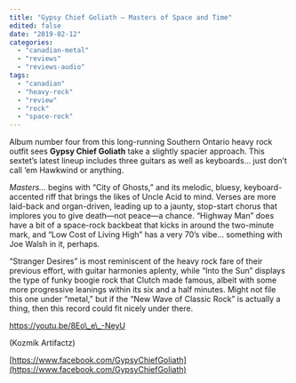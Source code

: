 ```yaml
---
title: "Gypsy Chief Goliath – Masters of Space and Time"
edited: false
date: "2019-02-12"
categories:
  - "canadian-metal"
  - "reviews"
  - "reviews-audio"
tags:
  - "canadian"
  - "heavy-rock"
  - "review"
  - "rock"
  - "space-rock"
---
```


Album number four from this long-running Southern Ontario heavy rock outfit sees **Gypsy Chief Goliath** take a slightly spacier approach. This sextet’s latest lineup includes three guitars as well as keyboards… just don’t call ‘em Hawkwind or anything.

_Masters…_ begins with “City of Ghosts,” and its melodic, bluesy, keyboard-accented riff that brings the likes of Uncle Acid to mind. Verses are more laid-back and organ-driven, leading up to a jaunty, stop-start chorus that implores you to give death—not peace—a chance. “Highway Man” does have a bit of a space-rock backbeat that kicks in around the two-minute mark, and “Low Cost of Living High” has a very 70’s vibe… something with Joe Walsh in it, perhaps.

“Stranger Desires” is most reminiscent of the heavy rock fare of their previous effort, with guitar harmonies aplenty, while “Into the Sun” displays the type of funky boogie rock that Clutch made famous, albeit with some more progressive leanings within its six and a half minutes. Might not file this one under “metal,” but if the “New Wave of Classic Rock” is actually a thing, then this record could fit nicely under there.

https://youtu.be/8Eo\_e\_-NeyU

(Kozmik Artifactz)

[https://www.facebook.com/GypsyChiefGoliath](https://www.facebook.com/GypsyChiefGoliath)
